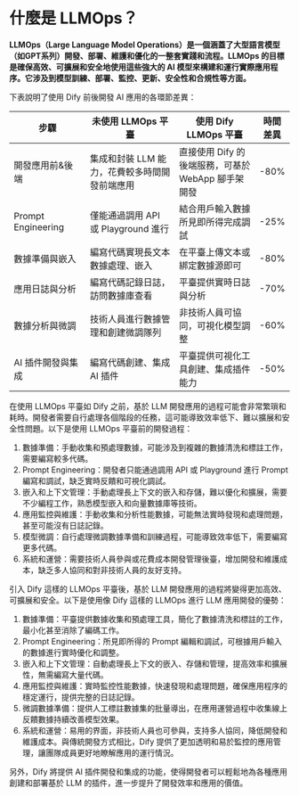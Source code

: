 # 什麼是 LLMOps？

**LLMOps（Large Language Model Operations）是一個涵蓋了大型語言模型（如GPT系列）開發、部署、維護和優化的一整套實踐和流程。LLMOps 的目標是確保高效、可擴展和安全地使用這些強大的 AI 模型來構建和運行實際應用程序。它涉及到模型訓練、部署、監控、更新、安全性和合規性等方面。**

下表說明了使用 Dify 前後開發 AI 應用的各環節差異：

<table><thead><tr><th width="199">步驟</th><th width="293">未使用 LLMOps 平臺</th><th width="289">使用 Dify LLMOps 平臺</th><th>時間差異</th></tr></thead><tbody><tr><td>開發應用前&#x26;後端</td><td>集成和封裝 LLM 能力，花費較多時間開發前端應用</td><td>直接使用 Dify 的後端服務，可基於 WebApp 腳手架開發</td><td>-80%</td></tr><tr><td>Prompt Engineering</td><td>僅能通過調用 API 或 Playground 進行</td><td>結合用戶輸入數據所見即所得完成調試</td><td>-25%</td></tr><tr><td>數據準備與嵌入</td><td>編寫代碼實現長文本數據處理、嵌入</td><td>在平臺上傳文本或綁定數據源即可</td><td>-80%</td></tr><tr><td>應用日誌與分析</td><td>編寫代碼記錄日誌，訪問數據庫查看</td><td>平臺提供實時日誌與分析</td><td>-70%</td></tr><tr><td>數據分析與微調</td><td>技術人員進行數據管理和創建微調隊列</td><td>非技術人員可協同，可視化模型調整</td><td>-60%</td></tr><tr><td>AI 插件開發與集成</td><td>編寫代碼創建、集成 AI 插件</td><td>平臺提供可視化工具創建、集成插件能力</td><td>-50%</td></tr></tbody></table>

在使用 LLMOps 平臺如 Dify 之前，基於 LLM 開發應用的過程可能會非常繁瑣和耗時。開發者需要自行處理各個階段的任務，這可能導致效率低下、難以擴展和安全性問題。以下是使用 LLMOps 平臺前的開發過程：

1. 數據準備：手動收集和預處理數據，可能涉及到複雜的數據清洗和標註工作，需要編寫較多代碼。
2. Prompt Engineering：開發者只能通過調用 API 或 Playground 進行 Prompt 編寫和調試，缺乏實時反饋和可視化調試。
3. 嵌入和上下文管理：手動處理長上下文的嵌入和存儲，難以優化和擴展，需要不少編程工作，熟悉模型嵌入和向量數據庫等技術。
4. 應用監控與維護：手動收集和分析性能數據，可能無法實時發現和處理問題，甚至可能沒有日誌記錄。
5. 模型微調：自行處理微調數據準備和訓練過程，可能導致效率低下，需要編寫更多代碼。
6. 系統和運營：需要技術人員參與或花費成本開發管理後臺，增加開發和維護成本，缺乏多人協同和對非技術人員的友好支持。

引入 Dify 這樣的 LLMOps 平臺後，基於 LLM 開發應用的過程將變得更加高效、可擴展和安全。以下是使用像 Dify 這樣的 LLMOps 進行 LLM 應用開發的優勢：

1. 數據準備：平臺提供數據收集和預處理工具，簡化了數據清洗和標註的工作，最小化甚至消除了編碼工作。
2. Prompt Engineering：所見即所得的 Prompt 編輯和調試，可根據用戶輸入的數據進行實時優化和調整。
3. 嵌入和上下文管理：自動處理長上下文的嵌入、存儲和管理，提高效率和擴展性，無需編寫大量代碼。
4. 應用監控與維護：實時監控性能數據，快速發現和處理問題，確保應用程序的穩定運行，提供完整的日誌記錄。
5. 微調數據準備：提供人工標註數據集的批量導出，在應用運營過程中收集線上反饋數據持續改善模型效果。
6. 系統和運營：易用的界面，非技術人員也可參與，支持多人協同，降低開發和維護成本。與傳統開發方式相比，Dify 提供了更加透明和易於監控的應用管理，讓團隊成員更好地瞭解應用的運行情況。

另外，Dify 將提供 AI 插件開發和集成的功能，使得開發者可以輕鬆地為各種應用創建和部署基於 LLM 的插件，進一步提升了開發效率和應用的價值。
